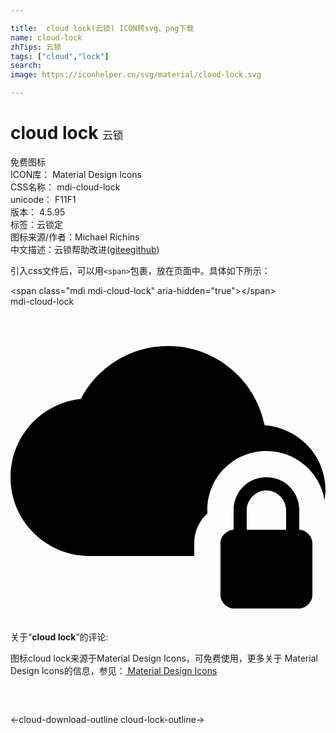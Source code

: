 ```yaml
---

title:  cloud lock(云锁) ICON转svg、png下载
name: cloud-lock
zhTips: 云锁
tags: ["cloud","lock"]
search: 
image: https://iconhelper.cn/svg/material/cloud-lock.svg

---
```


# cloud lock  <small style="font-size: 60%;font-weight: 100">云锁</small>


<div class="detail-page">
<p>
<span><span class="badge-success badge">免费图标</span> </span>
<br/>
<span>
ICON库：
<span class="badge-secondary badge">Material Design Icons</span> 
</span>
<br/>
<span>
CSS名称：
<span class="badge-secondary badge">mdi-cloud-lock</span> 
</span>
<br/>
<span>
unicode：
<span class="badge-secondary badge">F11F1</span> 
<copy-btn content='F11F1' btn-title=""></copy-btn>
<copy-btn :content='String.fromCodePoint(parseInt("F11F1", 16))' btn-title="复制U"></copy-btn>
</span>
<br/>
<span>
版本：
<span class="badge-secondary badge">4.5.95</span> 
</span><br/><span>标签：<span class="badge-light badge"><router-link to="/tags/cloud.html">云</router-link></span><span class="badge-light badge"><router-link to="/tags/lock.html">锁定</router-link></span></span>
<br/>
<span>图标来源/作者：<span class="badge-light badge">Michael Richins</span></span> 
<br/>
<span class="zh-detail">中文描述：<span class="badge-primary badge">云锁</span><span class="help-link"><span>帮助改进</span>(<a href="https://gitee.com/liuwave/icon-helper/edit/master/json/material/cloud-lock.json" target="_blank" rel="noopener noreferrer">gitee</a><a href="https://github.com/liuwave/icon-helper/edit/master/json/material/cloud-lock.json" target="_blank" rel="noopener noreferrer">github</a></span>)</span><br/>
</p>
</div>
<div class="alert alert-dark">
  <i class="mdi mdi-cloud-lock mdi-48px"></i>
  <i class="mdi mdi-cloud-lock mdi-36px"></i>
  <i class="mdi mdi-cloud-lock mdi-24px"></i>
  <i class="mdi mdi-cloud-lock mdi-18px"></i>
</div>
<div>
  <p>引入css文件后，可以用<code>&lt;span&gt;</code>包裹，放在页面中。具体如下所示：    
  </p>
  <div class="alert alert-primary" style="font-size: 14px">
    &lt;span class="mdi mdi-cloud-lock" aria-hidden="true"&gt;&lt;/span&gt;
    <copy-btn content='<span class="mdi mdi-cloud-lock" aria-hidden="true"></span>'></copy-btn>
  </div>
  <div class="alert alert-secondary">
    <i class="mdi mdi-cloud-lock"
    style="font-size: 24px"
    aria-hidden="true"></i> mdi-cloud-lock
    <copy-btn content="mdi-cloud-lock" btn-title="复制图标名称"></copy-btn>
  </div>
</div>
<div id="svg" class="svg-wrap">
<svg xmlns="http://www.w3.org/2000/svg" viewBox="0 0 24 24"><path d="M22 17C22.5 17 23 17.5 23 18V22C23 22.5 22.5 23 22 23H17C16.5 23 16 22.5 16 22V18C16 17.5 16.5 17 17 17V15.5C17 14.1 18.1 13 19.5 13C20.9 13 22 14.1 22 15.5V17M21 17V15.5C21 14.7 20.3 14 19.5 14C18.7 14 18 14.7 18 15.5V17H21M19.36 9.03C21.95 9.22 24 11.36 24 14L23.94 14.77C23.59 12.63 21.74 11 19.5 11C17 11 15 13 15 15.5L15 15.76C14.39 16.31 14 17.11 14 18V19H6C2.69 19 0 16.31 0 13C0 9.9 2.34 7.36 5.35 7.04C6.6 4.64 9.11 3 12 3C15.64 3 18.67 5.59 19.36 9.03Z" /></svg>
</div>
<detail full-name='mdi-cloud-lock'></detail>
<div class="icon-detail__container">
<p>关于“<b>cloud lock</b>”的评论:</p>
</div>
<Vssue title="关于“cloud lock”的评论" />    
<div><p>图标cloud lock来源于Material Design Icons，可免费使用，更多关于 Material Design Icons的信息，参见：<a target="_blank" href="https://iconhelper.cn/material.html"> Material Design Icons</a>
</p></div>

<div style="padding:2rem 0 " class="page-nav"><p class="inner"><span class="prev">←<router-link to="/icon/cloud-download-outline.html">cloud-download-outline</router-link></span> <span class="next"><router-link to="/icon/cloud-lock-outline.html">cloud-lock-outline</router-link>→</span></p></div>

